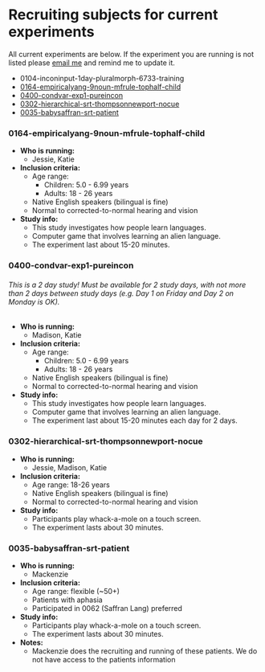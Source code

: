 # Recruiting subjects for current experiments
All current experiments are below.  If the experiment you are running is not listed please [email me][1] and remind me to update it.

- 0104-inconinput-1day-pluralmorph-6733-training
- [0164-empiricalyang-9noun-mfrule-tophalf-child](#0164-empiricalyang-9noun-mfrule-tophalf-child)
- [0400-condvar-exp1-pureincon](#0400-condvar-exp1-pureincon)
- [0302-hierarchical-srt-thompsonnewport-nocue](#0302-hierarchical-srt-thompsonnewport-nocue)
- [0035-babysaffran-srt-patient](#0035-babysaffran-srt-patient)

### 0164-empiricalyang-9noun-mfrule-tophalf-child
- **Who is running:**
	- Jessie, Katie
- **Inclusion criteria:**
	- Age range: 
      - Children: 5.0 - 6.99 years
      - Adults: 18 - 26 years
	- Native English speakers (bilingual is fine)
	- Normal to corrected-to-normal hearing and vision
- **Study info:**
	- This study investigates how people learn languages.
	- Computer game that involves learning an alien language.
	- The experiment last about 15-20 minutes.

### 0400-condvar-exp1-pureincon
###### This is a 2 day study!  Must be available for 2 study days, with not more than 2 days between study days (e.g. Day 1 on Friday and Day 2 on Monday is OK).
- **Who is running:**
	- Madison, Katie
- **Inclusion criteria:**
	- Age range: 
      - Children: 5.0 - 6.99 years
      - Adults: 18 - 26 years
	- Native English speakers (bilingual is fine)
	- Normal to corrected-to-normal hearing and vision
- **Study info:**
	- This study investigates how people learn languages.
	- Computer game that involves learning an alien language.
	- The experiment last about 15-20 minutes each day for 2 days.

### 0302-hierarchical-srt-thompsonnewport-nocue
- **Who is running:**
	- Jessie, Madison, Katie
- **Inclusion criteria:**
	- Age range: 18-26 years
	- Native English speakers (bilingual is fine)
	- Normal to corrected-to-normal hearing and vision
- **Study info:**
	- Participants play whack-a-mole on a touch screen.
	- The experiment lasts about 30 minutes.

### 0035-babysaffran-srt-patient

- **Who is running:**
  - Mackenzie
- **Inclusion criteria:**
	- Age range: flexible (~50+)
	- Patients with aphasia
	- Participated in 0062 (Saffran Lang) preferred
- **Study info:**
	- Participants play whack-a-mole on a touch screen.
	- The experiment lasts about 30 minutes.
- **Notes:**
  - Mackenzie does the recruiting and running of these patients.  We do not have access to the patients information

[1]:	mailto:kathryn.schuler@gmail.com
